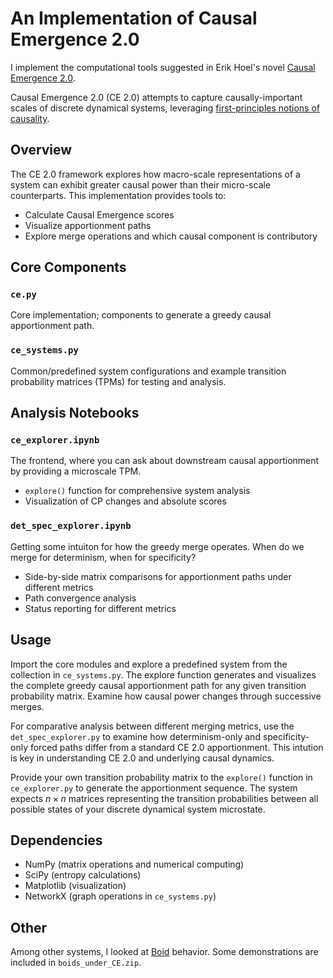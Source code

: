 # An Implementation of Causal Emergence 2.0

I implement the computational tools suggested in Erik Hoel's novel [Causal Emergence 2.0](https://arxiv.org/abs/2503.13395). 

Causal Emergence 2.0 (CE 2.0) attempts to capture causally-important scales of discrete dynamical systems, leveraging [first-principles notions of causality](https://arxiv.org/abs/2202.01854).

## Overview

The CE 2.0 framework explores how macro-scale representations of a system can exhibit greater causal power than their micro-scale counterparts. This implementation provides tools to:
- Calculate Causal Emergence scores
- Visualize apportionment paths
- Explore merge operations and which causal component is contributory

## Core Components

### `ce.py`
Core implementation; components to generate a greedy causal apportionment path.

### `ce_systems.py`
Common/predefined system configurations and example transition probability matrices (TPMs) for testing and analysis.

## Analysis Notebooks

### `ce_explorer.ipynb`
The frontend, where you can ask about downstream causal apportionment by providing a microscale TPM.
- `explore()` function for comprehensive system analysis
- Visualization of CP changes and absolute scores

### `det_spec_explorer.ipynb`
Getting some intuiton for how the greedy merge operates. When do we merge for determinism, when for specificity?
- Side-by-side matrix comparisons for apportionment paths under different metrics
- Path convergence analysis
- Status reporting for different metrics

## Usage

Import the core modules and explore a predefined system from the collection in `ce_systems.py`. The explore function generates and visualizes the complete greedy causal apportionment path for any given transition probability matrix. Examine how causal power changes through successive merges.

For comparative analysis between different merging metrics, use the `det_spec_explorer.py` to examine how determinism-only and specificity-only forced paths differ from a standard CE 2.0 apportionment. This intution is key in understanding CE 2.0 and underlying causal dynamics.

Provide your own transition probability matrix to the `explore()` function in `ce_explorer.py` to generate the apportionment sequence. The system expects $n \times n$ matrices representing the transition probabilities between all possible states of your discrete dynamical system microstate.

## Dependencies

- NumPy (matrix operations and numerical computing)
- SciPy (entropy calculations)
- Matplotlib (visualization)
- NetworkX (graph operations in `ce_systems.py`)

## Other

Among other systems, I looked at [Boid](https://en.wikipedia.org/wiki/Boids) behavior. Some demonstrations are included in `boids_under_CE.zip`.
